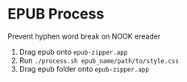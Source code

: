 # EPUB Process

Prevent hyphen word break on NOOK ereader

1. Drag epub onto `epub-zipper.app`
2. Run `./process.sh epub_name/path/to/style.css`
3. Drag epub folder onto `epub-zipper.app`
